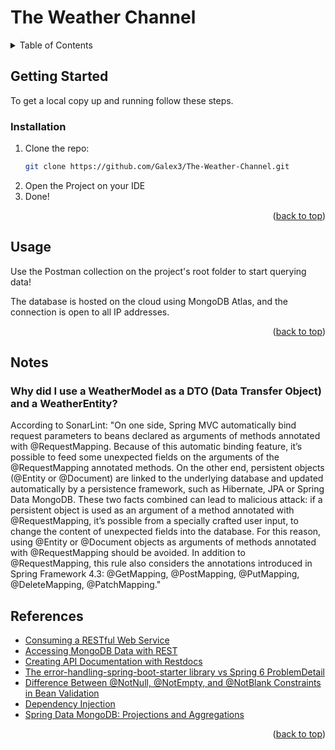 <a name="readme-top"></a>

# The Weather Channel

<!-- TABLE OF CONTENTS -->
<details>
  <summary>Table of Contents</summary>
  <ol>
    <li>
      <a href="#getting-started">Getting Started</a>
      <ul>
        <li><a href="#installation">Installation</a></li>
      </ul>
    </li>
    <li><a href="#usage">Usage</a></li>
    <li><a href="#notes">Notes</a></li>
    <li><a href="#references">References</a></li>
  </ol>
</details>



<!-- GETTING STARTED -->
## Getting Started

To get a local copy up and running follow these steps.

### Installation

1. Clone the repo:
   ```sh
   git clone https://github.com/Galex3/The-Weather-Channel.git
   ```
2. Open the Project on your IDE
3. Done!

<p align="right">(<a href="#readme-top">back to top</a>)</p>



<!-- USAGE EXAMPLES -->
## Usage

Use the Postman collection on the project's root folder to start querying data!

The database is hosted on the cloud using MongoDB Atlas, and the connection is open to all IP addresses.

<p align="right">(<a href="#readme-top">back to top</a>)</p>



## Notes

### Why did I use a WeatherModel as a DTO (Data Transfer Object) and a WeatherEntity?
According to SonarLint: "On one side, Spring MVC automatically bind request parameters to beans declared as arguments of methods annotated with @RequestMapping. Because of this automatic binding feature, it’s possible to feed some unexpected fields on the arguments of the @RequestMapping annotated methods.
On the other end, persistent objects (@Entity or @Document) are linked to the underlying database and updated automatically by a persistence framework, such as Hibernate, JPA or Spring Data MongoDB.
These two facts combined can lead to malicious attack: if a persistent object is used as an argument of a method annotated with @RequestMapping, it’s possible from a specially crafted user input, to change the content of unexpected fields into the database.
For this reason, using @Entity or @Document objects as arguments of methods annotated with @RequestMapping should be avoided.
In addition to @RequestMapping, this rule also considers the annotations introduced in Spring Framework 4.3: @GetMapping, @PostMapping, @PutMapping, @DeleteMapping, @PatchMapping."



<!-- References -->
## References

* [Consuming a RESTful Web Service](https://spring.io/guides/gs/consuming-rest)
* [Accessing MongoDB Data with REST](https://spring.io/guides/gs/accessing-mongodb-data-rest)
* [Creating API Documentation with Restdocs](https://spring.io/guides/gs/testing-restdocs/)
* [The error-handling-spring-boot-starter library vs Spring 6 ProblemDetail](https://www.wimdeblauwe.com/blog/2022/12/01/the-error-handling-spring-boot-starter-library-vs-spring-6-problemdetail/)
* [Difference Between @NotNull, @NotEmpty, and @NotBlank Constraints in Bean Validation](https://www.baeldung.com/java-bean-validation-not-null-empty-blank)
* [Dependency Injection](https://docs.spring.io/spring-framework/reference/6.1-SNAPSHOT/core/beans/dependencies/factory-collaborators.html)
* [Spring Data MongoDB: Projections and Aggregations](https://www.baeldung.com/spring-data-mongodb-projections-aggregations)

<p align="right">(<a href="#readme-top">back to top</a>)</p>
